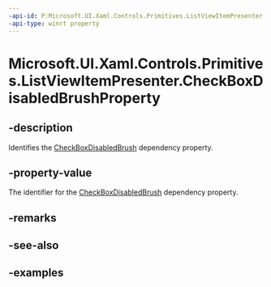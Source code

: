 ```yaml
---
-api-id: P:Microsoft.UI.Xaml.Controls.Primitives.ListViewItemPresenter.CheckBoxDisabledBrushProperty
-api-type: winrt property
---
```


# Microsoft.UI.Xaml.Controls.Primitives.ListViewItemPresenter.CheckBoxDisabledBrushProperty

<!--
public static Microsoft.UI.Xaml.DependencyProperty CheckBoxDisabledBrushProperty { get; }
-->


## -description

Identifies the [CheckBoxDisabledBrush](listviewitempresenter_checkboxdisabledbrush.md) dependency property.

## -property-value

The identifier for the [CheckBoxDisabledBrush](listviewitempresenter_checkboxdisabledbrush.md) dependency property.

## -remarks

## -see-also

## -examples


